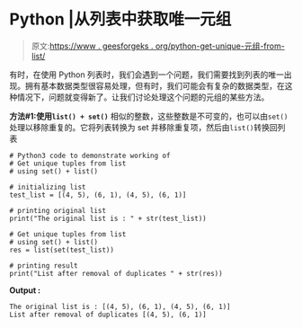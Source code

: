 # Python |从列表中获取唯一元组

> 原文:[https://www . geesforgeks . org/python-get-unique-元组-from-list/](https://www.geeksforgeeks.org/python-get-unique-tuples-from-list/)

有时，在使用 Python 列表时，我们会遇到一个问题，我们需要找到列表的唯一出现。拥有基本数据类型很容易处理，但有时，我们可能会有复杂的数据类型，在这种情况下，问题就变得新了。让我们讨论处理这个问题的元组的某些方法。

**方法#1:使用`list() + set()`**
相似的整数，这些整数是不可变的，也可以由`set()`处理以移除重复的。它将列表转换为 set 并移除重复项，然后由`list()`转换回列表

```
# Python3 code to demonstrate working of
# Get unique tuples from list
# using set() + list()

# initializing list
test_list = [(4, 5), (6, 1), (4, 5), (6, 1)]

# printing original list
print("The original list is : " + str(test_list))

# Get unique tuples from list
# using set() + list()
res = list(set(test_list))

# printing result 
print("List after removal of duplicates " + str(res))
```

**Output :**

```
The original list is : [(4, 5), (6, 1), (4, 5), (6, 1)]
List after removal of duplicates [(4, 5), (6, 1)]

```